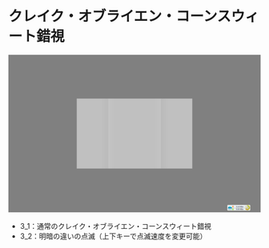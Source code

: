 # クレイク・オブライエン・コーンスウィート錯視
![クレイク・オブライエン・コーンスウィート錯視](./sketch_3_1/capture.png)
* 3_1：通常のクレイク・オブライエン・コーンスウィート錯視
* 3_2：明暗の違いの点滅（上下キーで点滅速度を変更可能）